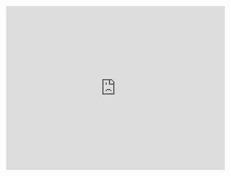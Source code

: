 <iframe width="600" height="450" src="https://datastudio.google.com/embed/reporting/be06aae8-e6d4-4fd0-9244-4475bb253cbf/page/7cu5C" frameborder="0" style="border:0" allowfullscreen></iframe>
